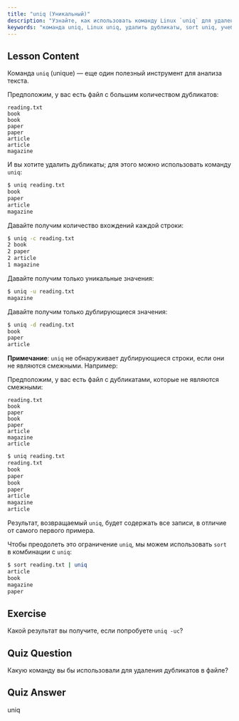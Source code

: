 ```yaml
---
title: "uniq (Уникальный)"
description: "Узнайте, как использовать команду Linux `uniq` для удаления повторяющихся строк из текстовых файлов. Откройте для себя такие опции, как -c, -u, -d, и комбинируйте с `sort` для эффективной очистки данных."
keywords: "команда uniq, Linux uniq, удалить дубликаты, sort uniq, учебник Linux, обработка текста, Linux для начинающих, руководство по Linux"
---
```


## Lesson Content

Команда `uniq` (unique) — еще один полезный инструмент для анализа текста.

Предположим, у вас есть файл с большим количеством дубликатов:

```plaintext
reading.txt
book
book
paper
paper
article
article
magazine
```

И вы хотите удалить дубликаты; для этого можно использовать команду `uniq`:

```bash
$ uniq reading.txt
book
paper
article
magazine
```

Давайте получим количество вхождений каждой строки:

```bash
$ uniq -c reading.txt
2 book
2 paper
2 article
1 magazine
```

Давайте получим только уникальные значения:

```bash
$ uniq -u reading.txt
magazine
```

Давайте получим только дублирующиеся значения:

```bash
$ uniq -d reading.txt
book
paper
article
```

**Примечание**: `uniq` не обнаруживает дублирующиеся строки, если они не являются смежными. Например:

Предположим, у вас есть файл с дубликатами, которые не являются смежными:

```plaintext
reading.txt
book
paper
book
paper
article
magazine
article
```

```bash
$ uniq reading.txt
reading.txt
book
paper
book
paper
article
magazine
article
```

Результат, возвращаемый `uniq`, будет содержать все записи, в отличие от самого первого примера.

Чтобы преодолеть это ограничение `uniq`, мы можем использовать `sort` в комбинации с `uniq`:

```bash
$ sort reading.txt | uniq
article
book
magazine
paper
```

## Exercise

Какой результат вы получите, если попробуете `uniq -uc`?

## Quiz Question

Какую команду вы бы использовали для удаления дубликатов в файле?

## Quiz Answer

uniq
